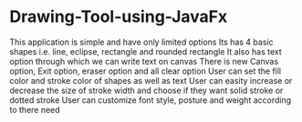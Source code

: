 # Drawing-Tool-using-JavaFx
This application is simple and have only limited options
Its has 4 basic shapes i.e. line, eclipse, rectangle and rounded rectangle
It also has text option through which we can write text on canvas
There is new Canvas option, Exit option, eraser option and all clear option
User can set the fill color and stroke color of shapes as well as text
User can easity increase or decrease the size of stroke width and choose if they want solid stroke or dotted stroke
User can customize font style, posture and weight according to there need
